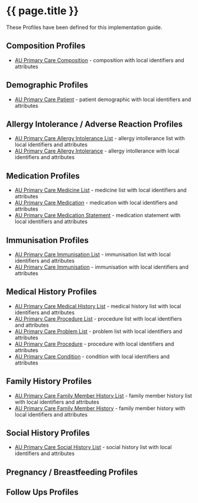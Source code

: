 # {{ page.title }}

These Profiles have been defined for this implementation guide.

## Composition Profiles
* [AU Primary Care Composition](StructureDefinition-au-primarycarecomposition.html) - composition with local identifiers and attributes

## Demographic Profiles
* [AU Primary Care Patient](StructureDefinition-au-primarycarepatient.html) - patient demographic with local identifiers and attributes

## Allergy Intolerance / Adverse Reaction Profiles
* [AU Primary Care Allergy Intolerance List](StructureDefinition-au-primarycareallergyintolerancelist.html) - allergy intollerance list with local identifiers and attributes
* [AU Primary Care Allergy Intolerance](StructureDefinition-au-primarycareallergyintolerance.html) - allergy intollerance with local identifiers and attributes

## Medication Profiles
* [AU Primary Care Medicine List](StructureDefinition-au-primarycaremedicinelist.html) - medicine list with local identifiers and attributes
* [AU Primary Care Medication](StructureDefinition-au-primarycaremedication.html) - medication with local identifiers and attributes
* [AU Primary Care Medication Statement](StructureDefinition-au-primarycaremedicationstatement.html) - medication statement with local identifiers and attributes

## Immunisation Profiles
* [AU Primary Care Immunisation List](StructureDefinition-au-primarycareimmunisationlist.html) - immunisation list with local identifiers and attributes
* [AU Primary Care Immunisation](StructureDefinition-au-primarycareimmunisation.html) - immunisation with local identifiers and attributes

## Medical History Profiles
* [AU Primary Care Medical History List](StructureDefinition-au-primarycaremedicalhistorylist.html) - medical history list with local identifiers and attributes
* [AU Primary Care Procedure List](StructureDefinition-au-primarycareprocedurelist.html) - procedure list with local identifiers and attributes
* [AU Primary Care Problem List](StructureDefinition-au-primarycareproblemlist.html) - problem list with local identifiers and attributes
* [AU Primary Care Procedure](StructureDefinition-au-primarycareprocedure.html) - procedure with local identifiers and attributes
* [AU Primary Care Condition](StructureDefinition-au-primarycarecondition.html) - condition with local identifiers and attributes

## Family History Profiles
* [AU Primary Care Family Member History List](StructureDefinition-au-primarycarefamilymemberhistorylist.html) - family member history list with local identifiers and attributes
* [AU Primary Care Family Member History](StructureDefinition-au-primarycarefamilymemberhistory.html) - family member history with local identifiers and attributes

## Social History Profiles
* [AU Primary Care Social History List](StructureDefinition-au-primarycaresocialhistorylist.html) - social history list with local identifiers and attributes

## Pregnancy / Breastfeeding Profiles

## Follow Ups Profiles
